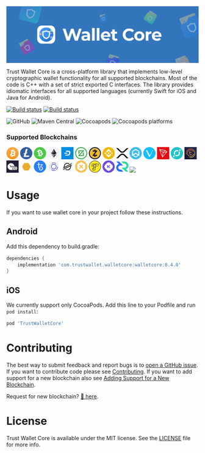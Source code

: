 <img src="docs/banner.png" align="center" title="Trust logo">

Trust Wallet Core is a cross-platform library that implements low-level cryptographic wallet functionality for all supported blockchains. Most of the code is C++ with a set of strict exported C interfaces. The library provides idiomatic interfaces for all supported languages (currently Swift for iOS and Java for Android).

[![Build status](https://dev.azure.com/TrustWallet/Trust%20Wallet%20Core/_apis/build/status/Wallet%20Core%20iOS)](https://dev.azure.com/TrustWallet/Trust%20Wallet%20Core/_build/latest?definitionId=13)
[![Build status](https://dev.azure.com/TrustWallet/Trust%20Wallet%20Core/_apis/build/status/Wallet%20Core%20Android)](https://dev.azure.com/TrustWallet/Trust%20Wallet%20Core/_build/latest?definitionId=11)

![GitHub](https://img.shields.io/github/license/TrustWallet/wallet-core.svg)
![Maven Central](https://img.shields.io/maven-central/v/com.trustwallet.walletcore/walletcore.svg)
![Cocoapods](https://img.shields.io/cocoapods/v/TrustWalletCore.svg)
![Cocoapods platforms](https://img.shields.io/cocoapods/p/TrustWalletCore.svg)

### Supported Blockchains

<a href="https://bitcoin.org" target="_blank"><img src="https://raw.githubusercontent.com/TrustWallet/tokens/master/coins/0.png" width="32" /></a>
<a href="https://litecoin.org/" target="_blank"><img src="https://raw.githubusercontent.com/TrustWallet/tokens/master/coins/2.png" width="32" /></a>
<a href="https://www.bitcoincash.org/" target="_blank"><img src="https://raw.githubusercontent.com/TrustWallet/tokens/master/coins/145.png" width="32" /></a>
<a href="https://ethereum.org/" target="_blank"><img src="https://raw.githubusercontent.com/TrustWallet/tokens/master/coins/60.png" width="32" /></a>
<a href="https://www.dash.org/" target="_blank"><img src="https://raw.githubusercontent.com/TrustWallet/tokens/master/coins/5.png" width="32" /></a>
<a href="https://zcoin.io/" target="_blank"><img src="https://raw.githubusercontent.com/TrustWallet/tokens/master/coins/136.png" width="32" /></a>
<a href="https://z.cash/" target="_blank"><img src="https://raw.githubusercontent.com/TrustWallet/tokens/master/coins/133.png" width="32" /></a>
<a href="https://testnet.binance.org" target="_blank"><img src="https://raw.githubusercontent.com/TrustWallet/tokens/master/coins/714.png" width="32" /></a>
<a href="https://ripple.com/" target="_blank"><img src="https://raw.githubusercontent.com/TrustWallet/tokens/master/coins/144.png" width="32" /></a>
<a href="https://wanchain.org/" target="_blank"><img src="https://raw.githubusercontent.com/TrustWallet/tokens/master/coins/5718350.png" width="32" /></a>
<a href="https://www.vechain.org/" target="_blank"><img src="https://raw.githubusercontent.com/TrustWallet/tokens/master/coins/818.png" width="32" /></a>
<a href="https://tron.network/" target="_blank"><img src="https://raw.githubusercontent.com/TrustWallet/tokens/master/coins/195.png" width="32" /></a>
<a href="https://icon.foundation/" target="_blank"><img src="https://raw.githubusercontent.com/TrustWallet/tokens/master/coins/74.png" width="32" /></a>
<a href="https://tomochain.com/" target="_blank"><img src="https://raw.githubusercontent.com/TrustWallet/tokens/master/coins/889.png" width="32" /></a>
<a href="https://gochain.io/" target="_blank"><img src="https://raw.githubusercontent.com/TrustWallet/tokens/master/coins/6060.png" width="32" /></a>
<a href="https://nimiq.com/" target="_blank"><img src="https://raw.githubusercontent.com/TrustWallet/tokens/master/coins/242.png" width="32" /></a>
<a href="https://tezos.com/" target="_blank"><img src="https://raw.githubusercontent.com/TrustWallet/tokens/master/coins/1729.png" width="32" /></a>
<a href="https://aion.network/" target="_blank"><img src="https://raw.githubusercontent.com/TrustWallet/tokens/master/coins/425.png" width="32" /></a>
<a href="https://www.stellar.org/" target="_blank"><img src="https://raw.githubusercontent.com/TrustWallet/tokens/master/coins/148.png" width="32" /></a>
<a href="https://poa.network/xdai" target="_blank"><img src="https://raw.githubusercontent.com/TrustWallet/tokens/master/coins/700.png" width="32" /></a>
<a href="https://thundercore.com" target="_blank"><img src="https://raw.githubusercontent.com/TrustWallet/tokens/master/coins/1001.png" width="32" /></a>
<a href="https://kinecosystem.org/" target="_blank"><img src="https://raw.githubusercontent.com/TrustWallet/tokens/master/coins/2017.png" width="32" /></a>
<a href="https://decred.org/" target="_blank"><img src="https://raw.githubusercontent.com/TrustWallet/tokens/master/coins/42.png" width="32" /></a>
<a href="https://luxcore.io/" target="_blank"><img src="PLACE_HOLDER" width="32" /></a>

# Usage

If you want to use wallet core in your project follow these instructions.

## Android

Add this dependency to build.gradle:

```groovy
dependencies {
    implementation 'com.trustwallet.walletcore:walletcore:0.4.0'
}
```

## iOS

We currently support only CocoaPods. Add this line to your Podfile and run `pod install`:

```ruby
pod 'TrustWalletCore'
```

# Contributing

The best way to submit feedback and report bugs is to [open a GitHub issue](https://github.com/TrustWallet/wallet-core/issues/new). If you want to contribute code please see [Contributing](docs/Contributing.md). If you want to add support for a new blockchain also see [Adding Support for a New Blockchain](https://github.com/TrustWallet/wallet-core/wiki/Adding-Support-for-a-New-Blockchain).

Request for new blockchain? [🚀 here](https://github.com/TrustWallet/wallet-core/issues/new?template=new_blockchain.md&title=Add+support+for).

# License

Trust Wallet Core is available under the MIT license. See the [LICENSE](LICENSE) file for more info.
